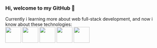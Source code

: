 ### Hi, welcome to my GitHub 👋


Currently i learning more about web full-stack development, and now i know about these technologies:<br>
<img src="https://cdn.jsdelivr.net/gh/devicons/devicon/icons/html5/html5-original.svg" height="50"/>
<img src="https://cdn.jsdelivr.net/gh/devicons/devicon/icons/css3/css3-original.svg" height="50"/>
<img src="https://cdn.jsdelivr.net/gh/devicons/devicon/icons/javascript/javascript-original.svg" height="50"/>
<img src="https://cdn.jsdelivr.net/gh/devicons/devicon/icons/typescript/typescript-original.svg" height="50"/>
<img src="https://cdn.jsdelivr.net/gh/devicons/devicon/icons/react/react-original.svg" height="50"/>
